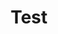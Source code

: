 ---
layout: post
title: Test
description: >
    blog category test
sitemap: false
hide_last_modified: true
---